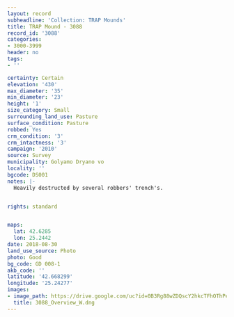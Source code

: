 ```yaml
---
layout: record
subheadline: 'Collection: TRAP Mounds'
title: TRAP Mound - 3088
record_id: '3088'
categories:
- 3000-3999
header: no
tags:
- ''

certainty: Certain
elevation: '430'
max_diameter: '35'
min_diameter: '23'
height: '1'
size_category: Small
surrounding_land_use: Pasture
surface_condition: Pasture
robbed: Yes
crm_condition: '3'
crm_intactness: '3'
campaign: '2010'
source: Survey
municipality: Golyamo Dryano vo
locality: ''
bgcode: DS001
notes: |-
  Heavily destructed by several robbers' trench's.


rights: standard


maps:
  lat: 42.6285
  lon: 25.2442
date: 2018-08-30
land_use_source: Photo
photo: Good
bg_code: GD 008-1
akb_code: ''
latitude: '42.668299'
longitude: '25.24277'
images:
- image_path: https://drive.google.com/uc?id=0B3Rg88wZDQscY2hkcTFhOThPekE
  title: 3088_Overview_W.dng
---
```

